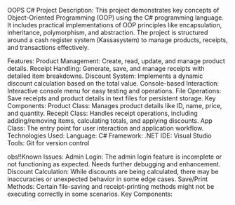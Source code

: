 OOPS C# Project
Description:
This project demonstrates key concepts of Object-Oriented Programming (OOP) using the C# programming language. It includes practical implementations of OOP principles like encapsulation, inheritance, polymorphism, and abstraction. The project is structured around a cash register system (Kassasystem) to manage products, receipts, and transactions effectively.

Features:
Product Management: Create, read, update, and manage product details.
Receipt Handling: Generate, save, and manage receipts with detailed item breakdowns.
Discount System: Implements a dynamic discount calculation based on the total value.
Console-based Interaction: Interactive console menu for easy testing and operations.
File Operations: Save receipts and product details in text files for persistent storage.
Key Components:
Product Class: Manages product details like ID, name, price, and quantity.
Recepit Class: Handles receipt operations, including adding/removing items, calculating totals, and applying discounts.
App Class: The entry point for user interaction and application workflow.
Technologies Used:
Language: C#
Framework: .NET
IDE: Visual Studio
Tools: Git for version control

obs!!Known Issues:
Admin Login: The admin login feature is incomplete or not functioning as expected. Needs further debugging and enhancement.
Discount Calculation: While discounts are being calculated, there may be inaccuracies or unexpected behavior in some edge cases.
Save/Print Methods: Certain file-saving and receipt-printing methods might not be executing correctly in some scenarios.
Key Components:
